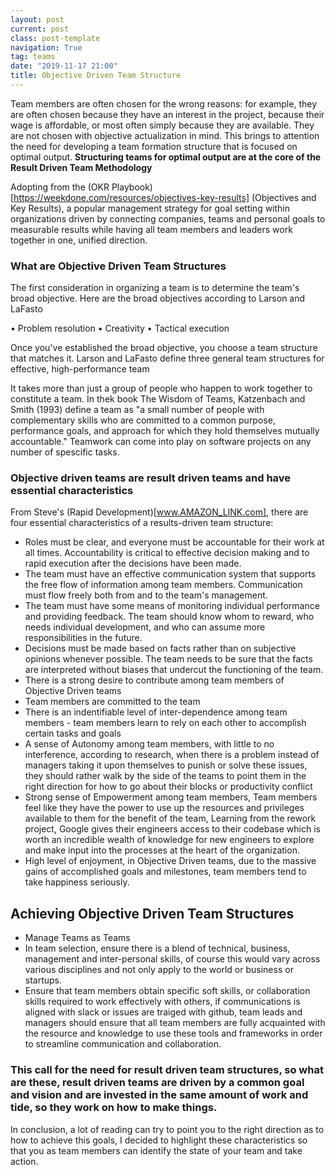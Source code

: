 ```yaml
---
layout: post
current: post
class: post-template
navigation: True
tag: teams
date: "2019-11-17 21:00"
title: Objective Driven Team Structure
---
```



Team members are often chosen for the wrong reasons: for example, they are often chosen because they have an interest in the project, because their wage is affordable, or most often simply because they are available. They are not chosen with objective actualization in mind. This brings to attention the need for developing a team formation structure that is focused on optimal output. **Structuring teams for optimal output are at the core of the Result Driven Team Methodology**

Adopting from the (OKR Playbook)[https://weekdone.com/resources/objectives-key-results] (Objectives and Key Results), a popular management strategy for goal setting within organizations driven by connecting companies, teams and personal goals to measurable results while having all team members and leaders work together in one, unified direction.

### What are Objective Driven Team Structures

The first consideration in organizing a team is to determine the team's broad objective. Here are the broad objectives according to Larson and LaFasto 

• Problem resolution
• Creativity
• Tactical execution

Once you've established the broad objective, you choose a team structure that matches it. Larson and LaFasto define three general team structures for effective, high-performance team

It takes more than just a group of people who happen to work together to constitute a team. In thek book The Wisdom of Teams, Katzenbach and Smith (1993) define a team as "a small number of people with complementary skills who are committed to a common purpose, performance goals, and approach for which they hold themselves mutually accountable." Teamwork can come into play on software projects on any number of spescific tasks.

### **Objective driven teams are result driven teams and have essential characteristics**

From Steve's (Rapid Development)[www.AMAZON_LINK.com], there are four essential characteristics of a results-driven team structure:

- Roles must be clear, and everyone must be accountable for their work at all times. Accountability is critical to effective decision making and to rapid execution after the decisions have been made.
- The team must have an effective communication system that supports the free flow of information among team members. Communication must flow freely both from and to the team's management.
- The team must have some means of monitoring individual performance and providing feedback. The team should know whom to reward, who needs  individual development, and who can assume more responsibilities in the future.
- Decisions must be made based on facts rather than on subjective opinions whenever possible. The team needs to be sure that the facts are interpreted without biases that undercut the functioning of the team.
- There is a strong desire to contribute among team members of Objective Driven teams
- Team members are committed to the team
- There is an indentifiable level of inter-dependence among team members - team members learn to rely on each other to accomplish certain tasks and goals
- A sense of Autonomy among team members, with little to no interference, according to research, when there is a problem instead of managers taking it upon themselves to punish or solve these issues, they should rather walk by the side of the teams to point them in the right direction for how to go about their blocks or productivity conflict
- Strong sense of Empowerment among team members, Team members feel like they have the power to use up the resources and privileges available to them for the benefit of the team, Learning from the rework project, Google gives their engineers access to their codebase which is worth an incredible wealth of knowledge for new engineers to explore and make input into the processes at the heart of the organization.
- High level of enjoyment, in Objective Driven teams, due to the massive gains of accomplished goals and milestones, team members tend to take happiness seriously.

## Achieving Objective Driven Team Structures

- Manage Teams as Teams
- In team selection, ensure there is a blend of technical, business, management and inter-personal skills, of course this would vary across various disciplines and not only apply to the world or business or startups.
- Ensure that team members obtain specific soft skills, or collaboration skills required to work effectively with others, if communications is aligned with slack or issues are traiged with github, team leads and managers should ensure that all team members are fully acquainted with the resource and knowledge to use these tools and frameworks in order to streamline communication and collaboration.

### This call for the need for result driven team structures, so what are these, result driven teams are driven by a common goal and vision and are invested in the same amount of work and tide, so they work on how to make things.

In conclusion, a lot of reading can try to point you to the right direction as to how to achieve this goals, I decided to highlight these characteristics so that you as team members can identify the state of your team and take action.
